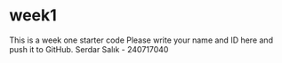 # week1
This is a week one starter code 
Please write your name and ID here and push it to GitHub.
Serdar Salık - 240717040
